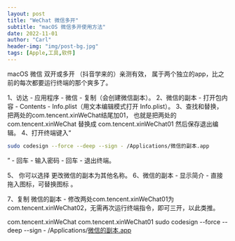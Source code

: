 ```yaml
---
layout: post
title: "WeChat 微信多开"
subtitle: "macOS 微信多开使用方法"
date: 2022-11-01
author: "Carl"
header-img: "img/post-bg.jpg"
tags: [Apple,工具,软件]
---
```


macOS 微信 双开或多开 （抖音学来的）亲测有效，
属于两个独立的app，比之前的每次都要运行终端的那个爽多了。

1、访达 - 应用程序 - 微信 - 复制（会创建微信副本）。
2、微信的副本 - 打开包内容 - Contents - Info.plist（用文本编辑模式打开 Info.plist）。
3、查找和替换，把两处的com.tencent.xinWeChat结尾加01，
也就是把两处的
com.tencent.xinWeChat 替换成
com.tencent.xinWeChat01 然后保存退出编辑。
4、打开终端键入“

```bash
sudo codesign --force --deep --sign - /Applications/微信的副本.app
```

” - 回车 - 输入密码 - 回车 - 退出终端。

5、 你可以选择 更改微信的副本为其他名称。
6、微信的副本 - 显示简介 - 直接拖入图标，可替换图标 。

7、复制 微信的副本 - 修改两处com.tencent.xinWeChat01为com.tencent.xinWeChat02，无需再次运行终端指令，即可三开，以此类推。

com.tencent.xinWeChat
com.tencent.xinWeChat01
sudo codesign --force --deep --sign - /Applications/[微信的副本.app](https://cn.tgstat.com/uz/channel/@QuanXJS/微信的副本.app)

